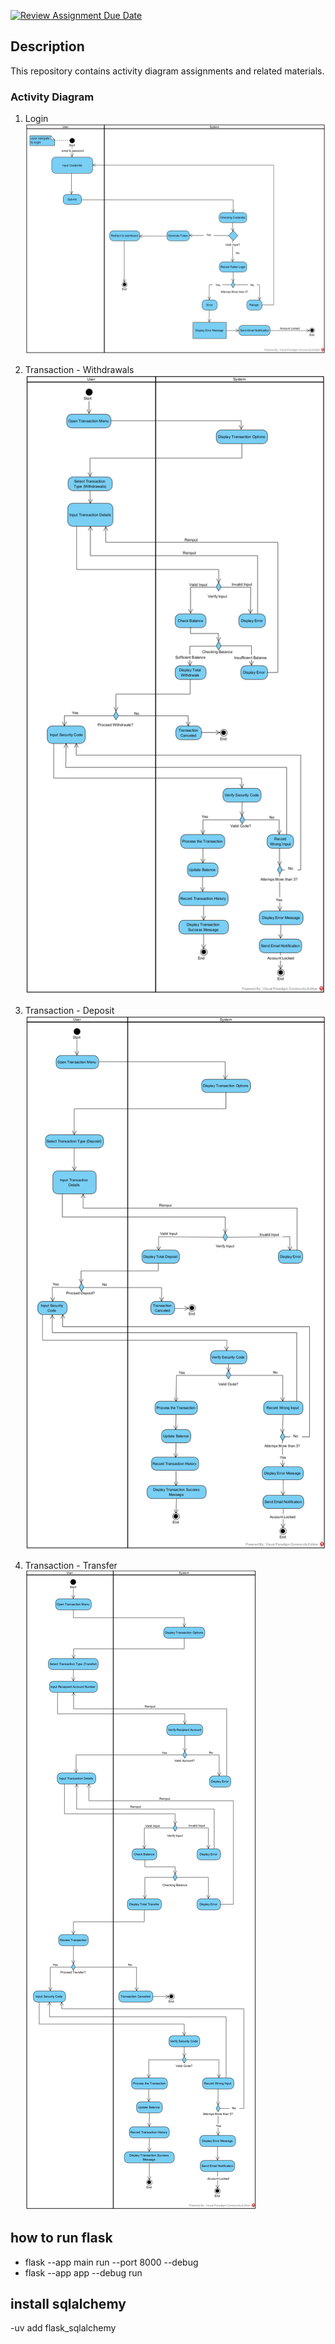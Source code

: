 [![Review Assignment Due Date](https://classroom.github.com/assets/deadline-readme-button-22041afd0340ce965d47ae6ef1cefeee28c7c493a6346c4f15d667ab976d596c.svg)](https://classroom.github.com/a/RezVUxrH)


## Description
This repository contains activity diagram assignments and related materials.

### Activity Diagram

1. Login
![Login Activity Diagram](./ActivityDiagram/Login.png)

2. Transaction - Withdrawals
![Withdrawals Activity Diagram](./ActivityDiagram/Transaction%20-%20Withdrawals.png)

3. Transaction - Deposit
![Deposit Activity Diagram](./ActivityDiagram/Transaction%20-%20Deposit.png)

4. Transaction - Transfer
![Transfer Activity Diagram](./ActivityDiagram/Transaction%20-%20Transfer.png)


## how to run flask
- flask --app main run --port 8000 --debug
- flask --app app --debug run

## install sqlalchemy
-uv add flask_sqlalchemy